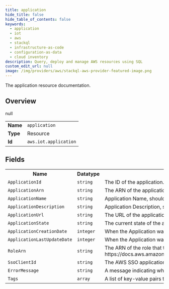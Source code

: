 ```yaml
---
title: application
hide_title: false
hide_table_of_contents: false
keywords:
  - application
  - iot
  - aws
  - stackql
  - infrastructure-as-code
  - configuration-as-data
  - cloud inventory
description: Query, deploy and manage AWS resources using SQL
custom_edit_url: null
image: /img/providers/aws/stackql-aws-provider-featured-image.png
---
```

The application resource documentation.

## Overview
<table><tbody>
<tr><td><b>Name</b></td><td><code>application</code></td></tr>
<tr><td><b>Type</b></td><td>Resource</td></tr>
null
<tr><td><b>Id</b></td><td><code>aws.iot.application</code></td></tr>
</tbody></table>

## Fields
<table><tbody>
<tr><th>Name</th><th>Datatype</th><th>Description</th></tr>
<tr><td><code>ApplicationId</code></td><td><code>string</code></td><td>The ID of the application.</td></tr><tr><td><code>ApplicationArn</code></td><td><code>string</code></td><td>The ARN of the application.</td></tr><tr><td><code>ApplicationName</code></td><td><code>string</code></td><td>Application Name, should be between 1 and 256 characters.</td></tr><tr><td><code>ApplicationDescription</code></td><td><code>string</code></td><td>Application Description, should be between 1 and 2048 characters.</td></tr><tr><td><code>ApplicationUrl</code></td><td><code>string</code></td><td>The URL of the application.</td></tr><tr><td><code>ApplicationState</code></td><td><code>string</code></td><td>The current state of the application.</td></tr><tr><td><code>ApplicationCreationDate</code></td><td><code>integer</code></td><td>When the Application was created</td></tr><tr><td><code>ApplicationLastUpdateDate</code></td><td><code>integer</code></td><td>When the Application was last updated</td></tr><tr><td><code>RoleArn</code></td><td><code>string</code></td><td>The ARN of the role that the web application assumes when it interacts with AWS IoT Core. For more info on configuring this attribute, see https://docs.aws.amazon.com/iot/latest/apireference/API_iotfleethub_CreateApplication.html#API_iotfleethub_CreateApplication_RequestSyntax</td></tr><tr><td><code>SsoClientId</code></td><td><code>string</code></td><td>The AWS SSO application generated client ID (used with AWS SSO APIs).</td></tr><tr><td><code>ErrorMessage</code></td><td><code>string</code></td><td>A message indicating why Create or Delete Application failed.</td></tr><tr><td><code>Tags</code></td><td><code>array</code></td><td>A list of key-value pairs that contain metadata for the application.</td></tr>
</tbody></table>